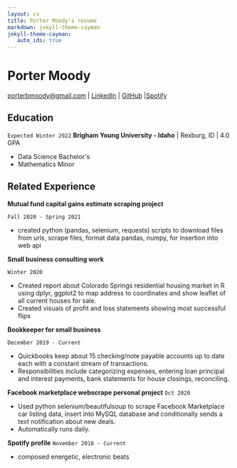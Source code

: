 ```yaml
---
layout: cv
title: Porter Moody's resume
markdown: jekyll-theme-cayman
jekyll-theme-cayman:
   auto_ids: true
---
```


# Porter Moody

<div id="webaddress">
<a href="porterbmoody@gmail.com">porterbmoody@gmail.com</a>
| <a href="https://www.linkedin.com/in/porter-moody-884635199/">LinkedIn</a>
| <a href="https://github.com/porterbmoody">GitHub</a>
|<a href="https://open.spotify.com/artist/5cPd79HlwskcQGkXXSpgQA?si=xbSpWU33S1yRsxYCHSzEHw">Spotify</a>
</div>

## Education

`Expected Winter 2022`
__Brigham Young University - Idaho__ | Rexburg, ID | 4.0 GPA

- Data Science Bachelor's
- Mathematics Minor

## Related Experience

__Mutual fund capital gains estimate scraping project__

`Fall 2020 - Spring 2021`

- created python (pandas, selenium, requests) scripts to download files from urls, scrape files, format data pandas, numpy, for insertion into web api


__Small business consulting work__

`Winter 2020`

- Created report about Colorado Springs residential housing market in R using dplyr, ggplot2 to map address to coordinates and show leaflet of all current houses for sale. 
- Created visuals of profit and loss statements showing most successful flips

__Bookkeeper for small business__

`December 2019 - Current`

- Quickbooks keep about 15 checking/note payable accounts up to date each with a constant stream of transactions. 
- Responsibilities include categorizing expenses, entering loan principal and interest payments, bank statements for house closings, reconciling. 


__Facebook marketplace webscrape personal project__
`Oct 2020`

- Used python selenium/beautifulsoup to scrape Facebook Marketplace car listing data, insert into MySQL database and conditionally sends a text notification about new deals.
- Automatically runs daily. 

__Spotify profile__
`November 2018 - Current`
- composed energetic, electronic beats